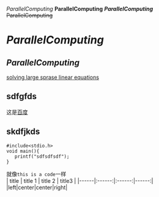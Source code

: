 *ParallelComputing*
**ParallelComputing**
***ParallelComputing***
~~ParallelComputing~~

*ParallelComputing*
==============
*ParallelComputing*
-----------------

[solving large sprase linear equations](http://github.com/williamliuc/)  
## sdfgfds  
这是[百度](http://www.baidu.com)  
## skdfjkds  
    #include<stdio.h>
    void main(){
       printf("sdfsdfsdf");
    }


就像`this is a code`一样  
| title | title 1 | title 2 | title3 |
|------|:------:|:------:|------:|
|left|center|center|right|

